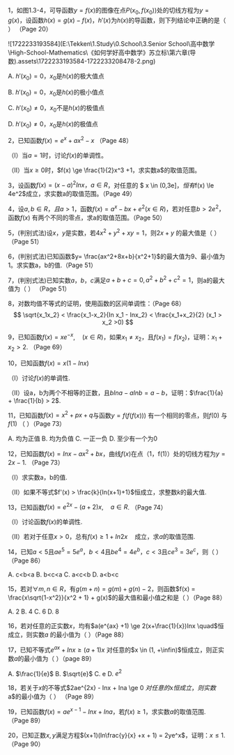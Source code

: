 1，如图1.3-4，可导函数$y=f(x)$的图像在点$P(x_0,f(x_0))$处的切线方程为$y=g(x)$，设函数$h(x)=g(x) - f(x)$，$h'(x)$为$h(x)$的导函数，则下列结论中正确的是（         ）  （Page 20）

![1722233193584](E:\Tekken\1.Study\0.School\3.Senior School\高中数学\High-School-Mathematics\《如何学好高中数学》苏立标\第六章(导数).assets\1722233193584-1722233208478-2.png)

A. $h'(x_0)=0$，$x_0$是$h(x)$的极大值点

B. $h'(x_0)=0$，$x_0$是$h(x)$的极小值点

C. $h'(x_0) \ne 0$，$x_0$不是$h(x)$的极值点

D. $h'(x_0)\ne 0$，$x_0$是$h(x)$的极值点



2，已知函数$f(x) = e^x + ax^2 -x$      （Page 48）

（Ⅰ）当$a=1$时，讨论$f(x)$的单调性。

（Ⅱ）当$x \ge 0$时，$f(x) \ge \frac{1}{2}x^3 +1，求实数a$的取值范围。



3，设函数$f(x)=(x-a)^2Inx，a\in R$，对任意的 $ x \in (0,3e]$，恒有$f(x) \le 4e^2$成立，求实数a的取值范围。（Page 49）



4，设$a,b \in R，且a>1$，函数$f(x)= a^x -bx + e^2 (x \in R)$，若对任意$b > 2e^2$，函数$f(x)$ 有两个不同的零点，求a的取值范围。（Page 50）



5，(判别式法)设$x，y$是实数，若$4x^2 + y^2 + xy = 1$，则$2x+y$ 的最大值是（            ）   （Page 51）



6，(判别式法)已知函数$y= \frac{ax^2+8x+b}{x^2+1}$的最大值为9、最小值为1。求实数a，b的值.（Page 51）



7，(判别式法)已知实数$a，b，c$满足$a+b+c=0, a^2+b^2+c^2=1$，则a的最大值为（            ） （Page 51）



8，对数均值不等式的证明，使用函数的区间单调性：（Page 68）
$$
\sqrt{x_1x_2} < \frac{x_1-x_2}{In x_1 - Inx_2} < \frac{x_1+x_2}{2} (x_1 > x_2 >0)
$$


9，已知函数$f(x) = xe^{-x} ,\quad (x \in R)$，如果$x_1 \ne x_2$，且$f(x_1) = f(x_2)$，证明：$x_1 + x_2 >2$. （Page 69）



10，已知函数$f(x) = x(1-Inx)$

（Ⅰ）讨论$f(x)$的单调性.

（Ⅱ）设a，b为两个不相等的正数，且$bIna - aInb = a-b$，证明：$\frac{1}{a} + \frac{1}{b} > 2$.





11，已知函数$f(x) = x^2 + px + q$与函数$y=f(f(f(x)))$ 有一个相同的零点，则$f(0)$ 与 $f(1)$ （            ）（Page 73）

A. 均为正值               B. 均为负值              C. 一正一负      D. 至少有一个为0



12，已知函数$f(x) = Inx -ax^2 +bx$，曲线$f(x)$在点（1，f(1)）处的切线方程为$y=2x-1$. （Page 73）

（Ⅰ）求实数a，b的值.

（Ⅱ）如果不等式$f'(x) > \frac{k}{In(x+1)+1}$恒成立，求整数$k$的最大值.



13，已知函数$f(x) = e^{2x} - (a+2)x,\quad a\in R$.   （Page 74）

（Ⅰ）讨论函数$f(x)$的单调性.

（Ⅱ）若对于任意$x>0$，总有$f(x) \ge 1 + In2x \quad$成立，求$a$的取值范围.



14，已知$a<5$且$ae^5=5e^a$，$b<4$且$be^4=4e^b$，$c<3$且$ce^3=3e^c$，则（         ）  （Page 86）

A. c<b<a                 B. b<c<a              C. a<c<b                D. a<b<c



15，若对$\forall m,n \in R$，有$g(m+n) = g(m) + g(n) -2$，则函数$f(x) = \frac{x\sqrt{1-x^2}}{x^2 + 1} + g(x)$的最大值和最小值之和是（        ）（Page 88）

A. 2              B. 4            C. 6             D. 8





16，若对任意的正实数$x$，均有$a(e^{ax} +1) \ge 2(x+\frac{1}{x})Inx \quad$恒成立，则实数$a$ 的最小值为（          ）（Page 88）



17，已知不等式$e^{ax} + Inx \ge (a+1)x$ 对任意的$x \in (1, +\infin)$恒成立，则正实数$a$的最小值为（        ）（page 89）

A. $\frac{1}{e}$         B. $\sqrt{e}$        C. e       D. $e^2$



18，若关于$x$的不等式$2ae^{2x} - Inx + Ina \ge 0 $对任意的$x$恒成立，则实数$a$的最小值为（         ） （Page 89）



19，已知函数$f(x) = ae^{x-1} - Inx + Ina$，若$f(x) \ge 1$，求实数$a$的取值范围.   （Page 89）



20，已知正数$x, y$满足方程$(x+1)(In\frac{y}{x} +x + 1) = 2ye^x$，证明：$x \le 1$. （Page 90）















